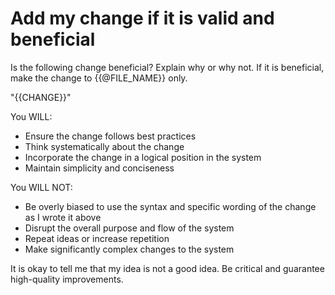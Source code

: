 # Add my change if it is valid and beneficial

Is the following change beneficial? Explain why or why not. If it is beneficial, make the change to {{@FILE_NAME}} only.

"{{CHANGE}}"

You WILL:

- Ensure the change follows best practices
- Think systematically about the change
- Incorporate the change in a logical position in the system
- Maintain simplicity and conciseness

You WILL NOT:

- Be overly biased to use the syntax and specific wording of the change as I wrote it above
- Disrupt the overall purpose and flow of the system
- Repeat ideas or increase repetition
- Make significantly complex changes to the system

It is okay to tell me that my idea is not a good idea. Be critical and guarantee high-quality improvements.
